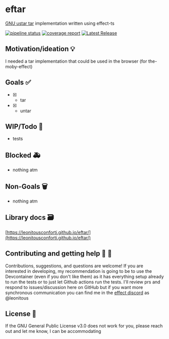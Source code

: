 # eftar

[GNU ustar tar](https://www.gnu.org/software/tar/manual/html_node/Standard.html) implementation written using effect-ts

[![pipeline status](https://git.ltgk.net/leoconforti/eftar/badges/main/pipeline.svg)](https://git.ltgk.net/leoconforti/eftar/-/commits/main) [![coverage report](https://git.ltgk.net/leoconforti/eftar/badges/main/coverage.svg?job=build_job)](https://git.ltgk.net/leoconforti/eftar/-/commits/main) [![Latest Release](https://git.ltgk.net/leoconforti/eftar/-/badges/release.svg)](https://git.ltgk.net/leoconforti/eftar/-/releases)

## Motivation/ideation :bulb:

I needed a tar implementation that could be used in the browser (for the-moby-effect)

## Goals :white_check_mark:

- [x] - tar
- [x] - untar

## WIP/Todo :construction:

- tests

## Blocked :ambulance:

- nothing atm

## Non-Goals :wastebasket:

- nothing atm

## Library docs :card_file_box:

[https://leonitousconforti.github.io/eftar/](https://leonitousconforti.github.io/eftar/)

## Contributing and getting help :speech_balloon: :beers:

Contributions, suggestions, and questions are welcome! If you are interested in developing, my recommendation is going to be to use the Devcontainer (even if you don't like them) as it has everything setup already to run the tests or to just let Github actions run the tests. I'll review prs and respond to issues/discussion here on GitHub but if you want more synchronous communication you can find me in the [effect discord](https://discord.gg/effect-ts) as @leonitous

## License :page_facing_up:

If the GNU General Public License v3.0 does not work for you, please reach out and let me know, I can be accommodating
